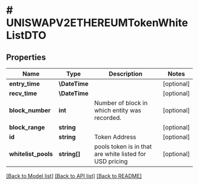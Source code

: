 # # UNISWAPV2ETHEREUMTokenWhiteListDTO

## Properties

Name | Type | Description | Notes
------------ | ------------- | ------------- | -------------
**entry_time** | **\DateTime** |  | [optional]
**recv_time** | **\DateTime** |  | [optional]
**block_number** | **int** | Number of block in which entity was recorded. | [optional]
**block_range** | **string** |  | [optional]
**id** | **string** | Token Address | [optional]
**whitelist_pools** | **string[]** | pools token is in that are white listed for USD pricing | [optional]

[[Back to Model list]](../../README.md#models) [[Back to API list]](../../README.md#endpoints) [[Back to README]](../../README.md)
